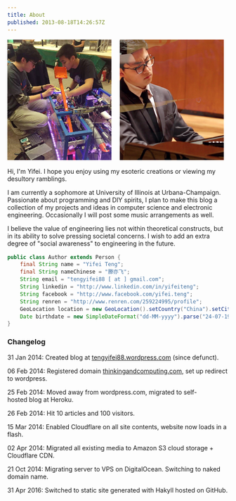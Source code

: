 ```yaml
---
title: About
published: 2013-08-18T14:26:57Z
---
```


<a href="./images/profile.jpg"><img style="margin-right: 3%;" src="./images/profile.jpg" alt="Building robots" width="47%"/></a>
<a href="./images/piano.jpg"><img src="./images/piano.jpg" alt="Playing piano" width="47%"/></a>

Hi, I'm Yifei. I hope you enjoy using my esoteric creations or viewing my desultory ramblings.

I am currently a sophomore at University of Illinois at Urbana-Champaign. Passionate about programming and DIY spirits, I plan to make this blog a collection of my projects and ideas in computer science and electronic engineering. Occasionally I will post some music arrangements as well.

I believe the value of engineering lies not within theoretical constructs, but in its ability to solve pressing societal concerns. I wish to add an extra degree of "social awareness" to engineering in the future.

```java
public class Author extends Person {
    final String name = "Yifei Teng";
    final String nameChinese = "滕亦飞";
    String email = "tengyifei88 [ at ] gmail.com";
    String linkedin = "http://www.linkedin.com/in/yifeiteng";
    String facebook = "http://www.facebook.com/yifei.teng";
    String renren = "http://www.renren.com/259224995/profile";
    GeoLocation location = new GeoLocation().setCountry("China").setCity("Qingdao");
    Date birthdate = new SimpleDateFormat("dd-MM-yyyy").parse("24-07-1995");
}
```
<h3>Changelog</h3>
31 Jan 2014: Created blog at <a href="http://tengyifei88.wordpress.com">tengyifei88.wordpress.com</a> (since defunct).<a href="http://tengyifei88.wordpress.com"></a>

06 Feb 2014: Registered domain <a href="http://thinkingandcomputing.com">thinkingandcomputing.com</a>, set up redirect to wordpress.

25 Feb 2014: Moved away from wordpress.com, migrated to self-hosted blog at Heroku.

26 Feb 2014: Hit 10 articles and 100 visitors.

15 Mar 2014: Enabled Cloudflare on all site contents, website now loads in a flash.

02 Apr 2014: Migrated all existing media to Amazon S3 cloud storage + Cloudflare CDN.

21 Oct 2014: Migrating server to VPS on DigitalOcean. Switching to naked domain name.

31 Apr 2016: Switched to static site generated with Hakyll hosted on GitHub.

